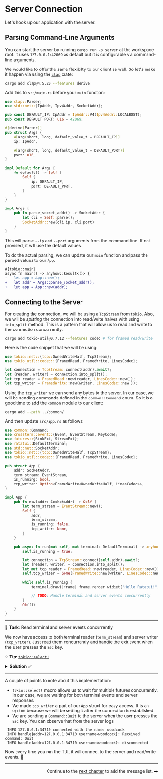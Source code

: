 # Server Connection

Let's hook up our application with the server.

## Parsing Command-Line Arguments

You can start the server by running `cargo run -p server` at the workspace root. It uses `127.0.0.1:42069` as default but it is configurable via command-line arguments.

We would like to offer the same flexibilty to our client as well. So let's make it happen via using the [`clap`](https://docs.rs/clap) crate:

```sh
cargo add clap@4.5.20 --features derive
```

Add this to `src/main.rs` before your `main` function:

```rust
use clap::Parser;
use std::net::{IpAddr, Ipv4Addr, SocketAddr};

pub const DEFAULT_IP: IpAddr = IpAddr::V4(Ipv4Addr::LOCALHOST);
pub const DEFAULT_PORT: u16 = 42069;

#[derive(Parser)]
pub struct Args {
    #[arg(short, long, default_value_t = DEFAULT_IP)]
    ip: IpAddr,

    #[arg(short, long, default_value_t = DEFAULT_PORT)]
    port: u16,
}

impl Default for Args {
    fn default() -> Self {
        Self {
            ip: DEFAULT_IP,
            port: DEFAULT_PORT,
        }
    }
}

impl Args {
    pub fn parse_socket_addr() -> SocketAddr {
        let cli = Self::parse();
        SocketAddr::new(cli.ip, cli.port)
    }
}
```

This will parse `--ip` and `--port` arguments from the command-line. If not provided, it will use the default values.

To do the actual parsing, we can update our `main` function and pass the parsed values to our `App`:

```diff
#[tokio::main]
async fn main() -> anyhow::Result<()> {
-   let app = App::new();
+   let addr = Args::parse_socket_addr();
+   let app = App::new(addr);
```

## Connecting to the Server

For creating the connection, we will be using a [`TcpStream`](https://docs.rs/tokio/latest/tokio/net/struct.TcpStream.html) from `tokio`. Also, we will be _splitting_ the connection into read/write halves with using `into_split` method. This is a pattern that will allow us to read and write to the connection concurrently.

```sh
cargo add tokio-util@0.7.12 --features codec # for framed read/write
```

Here is the code snippet that we will be using:

```rust
use tokio::net::{tcp::OwnedWriteHalf, TcpStream};
use tokio_util::codec::{FramedRead, FramedWrite, LinesCodec};

let connection = TcpStream::connect(addr).await?;
let (reader, writer) = connection.into_split();
let tcp_reader = FramedRead::new(reader, LinesCodec::new());
let tcp_writer = FramedWrite::new(writer, LinesCodec::new());
```

Using the `tcp_writer` we can send any bytes to the server. In our case, we will be sending commands defined in the `common::Command` enum. So it is a good time to add the `common` module to our client:

```sh
cargo add --path ../common/
```

And then update `src/app.rs` as follows:

```rust
use common::Command;
use crossterm::event::{Event, EventStream, KeyCode};
use futures::{SinkExt, StreamExt};
use ratatui::DefaultTerminal;
use std::net::SocketAddr;
use tokio::net::{tcp::OwnedWriteHalf, TcpStream};
use tokio_util::codec::{FramedRead, FramedWrite, LinesCodec};

pub struct App {
    addr: SocketAddr,
    term_stream: EventStream,
    is_running: bool,
    tcp_writer: Option<FramedWrite<OwnedWriteHalf, LinesCodec>>,
}

impl App {
    pub fn new(addr: SocketAddr) -> Self {
        let term_stream = EventStream::new();
        Self {
            addr,
            term_stream,
            is_running: false,
            tcp_writer: None,
        }
    }

    pub async fn run(mut self, mut terminal: DefaultTerminal) -> anyhow::Result<()> {
        self.is_running = true;

        let connection = TcpStream::connect(self.addr).await?;
        let (reader, writer) = connection.into_split();
        let mut tcp_reader = FramedRead::new(reader, LinesCodec::new());
        self.tcp_writer = Some(FramedWrite::new(writer, LinesCodec::new()));

        while self.is_running {
            terminal.draw(|frame| frame.render_widget("Hello Ratatui!", frame.area()))?;

            // TODO: Handle terminal and server events concurrently
        }
        Ok(())
    }
}
```

---

🎯 **Task**: Read terminal and server events concurrently

We now have access to both terminal reader (`term_stream`) and server writer (`tcp_writer`). Just read them concurrently and handle the exit event when the user presses the `Esc` key.

💡 **Tip:** [`tokio::select!`](https://tokio.rs/tokio/tutorial/select)

<details>
<summary><b>Solution</b> ✅</summary>

```rust
        // ...
        while self.is_running {
            terminal.draw(|frame| frame.render_widget("Hello Ratatui!", frame.area()))?;

            tokio::select! {
                Some(crossterm_event) = self.term_stream.next() => {
                    let crossterm_event = crossterm_event?;
                    if let Event::Key(key_event) = crossterm_event {
                        if key_event.code == KeyCode::Esc {
                            if let Some(writer) = self.tcp_writer.as_mut() {
                                let _ = writer.send(Command::Quit.to_string()).await;
                            }
                            self.is_running = false;
                        }
                    }
                },
                Some(_tcp_event) = tcp_reader.next() => {}
            }
        }
```

</details>

---

A couple of points to note about this implementation:

- [`tokio::select!`](https://tokio.rs/tokio/tutorial/select) macro allows us to wait for multiple futures concurrently. In our case, we are waiting for both terminal events and server responses.
- We made `tcp_writer` a part of our `App` struct for easy access. It is an `Option` because we will be setting it after the connection is established.
- We are sending a `Command::Quit` to the server when the user presses the `Esc` key. You can observe that from the server logs:

```
 INFO 127.0.0.1:34710 connected with the name: woodcock
 INFO handle{addr=127.0.0.1:34710 username=woodcock}: Received command: Quit
 INFO handle{addr=127.0.0.1:34710 username=woodcock}: disconnected
```

Now every time you run the TUI, it will connect to the server and read/write events. 🎉

---

<div style="text-align: right">

Continue to the [next chapter](./04_message_list.md) to add the message list. ➡️

</div>
